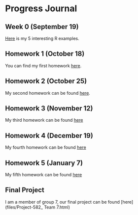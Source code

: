 
# Progress Journal

## Week 0 (September 19)

[Here](files/interesting_examples.html) is my 5 interesting R examples.

## Homework 1 (October 18)

You can find my first homework [here](files/hw1.html).

## Homework 2 (October 25)

My second homework can be found [here](files/hw2.html).

## Homework 3 (November 12)

My third homework can be found [here](files/HW3.html)

## Homework 4 (December 19)

My fourth homework can be found [here](files/HW4.html)

## Homework 5 (January 7)

My fifth homework can be found [here](files/HW5.html)
                                
## Final Project

I am a member of group 7, our final project can be found [here](files/Project-582_ Team 7.html)
                                
                           
